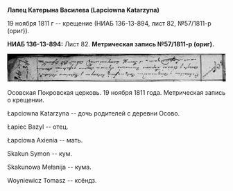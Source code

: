 **Лапец Катерына Василева (Lapсiowna Katarzyna)**

19 ноября 1811 г -- крещение (НИАБ 136-13-894, лист 82, №57/1811-р
(ориг)).

**НИАБ 136-13-894:** Лист 82. **Метрическая запись №57/1811-р (ориг).**

![](./media/8ecdb55347c0174f4cd298e6e0698a65f4619824.png)

Осовская Покровская церковь. 19 ноября 1811 года. Метрическая запись о
крещении.

Łapciowna Katarzyna -- дочь родителей с деревни Осовo.

Łapiec Bazyl -- отец.

Łapciowa Axienia -- мать.

Skakun Symon -- кум.

Skakunowa Mełanija -- кума.

Woyniewicz Tomasz -- ксёндз.
